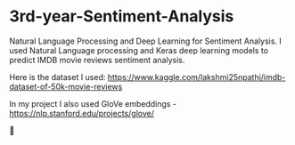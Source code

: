 # 3rd-year-Sentiment-Analysis
Natural Language Processing and Deep Learning for Sentiment Analysis. 
I used Natural Language processing and Keras deep learning models to predict IMDB movie reviews sentiment analysis.


Here is the dataset I used: https://www.kaggle.com/lakshmi25npathi/imdb-dataset-of-50k-movie-reviews

In my project I also used GloVe embeddings - https://nlp.stanford.edu/projects/glove/



